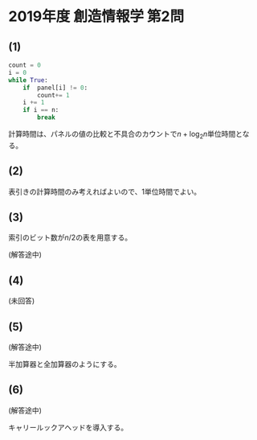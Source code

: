 # 2019年度 創造情報学 第2問

## (1)

```python
count = 0
i = 0
while True:
    if  panel[i] != 0:
        count+= 1
    i += 1
    if i == n:
        break
```

計算時間は、パネルの値の比較と不具合のカウントで$n+\log_{2}n$単位時間となる。

## (2)

表引きの計算時間のみ考えればよいので、1単位時間でよい。

## (3)

索引のビット数が$n/2$の表を用意する。

(解答途中)

## (4)

(未回答)

## (5)

(解答途中)

半加算器と全加算器のようにする。

## (6)

(解答途中)

キャリールックアヘッドを導入する。
